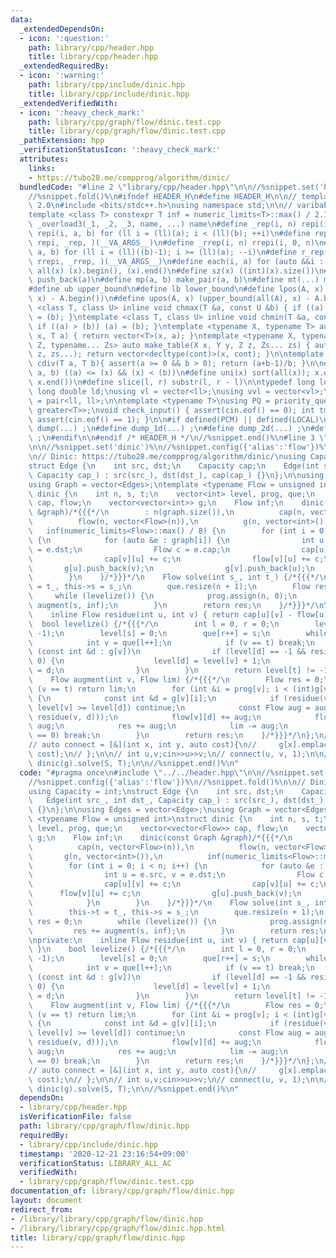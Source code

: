 ```yaml
---
data:
  _extendedDependsOn:
  - icon: ':question:'
    path: library/cpp/header.hpp
    title: library/cpp/header.hpp
  _extendedRequiredBy:
  - icon: ':warning:'
    path: library/cpp/include/dinic.hpp
    title: library/cpp/include/dinic.hpp
  _extendedVerifiedWith:
  - icon: ':heavy_check_mark:'
    path: library/cpp/graph/flow/dinic.test.cpp
    title: library/cpp/graph/flow/dinic.test.cpp
  _pathExtension: hpp
  _verificationStatusIcon: ':heavy_check_mark:'
  attributes:
    links:
    - https://tubo28.me/compprog/algorithm/dinic/
  bundledCode: "#line 2 \"library/cpp/header.hpp\"\n\n//%snippet.set('header')%\n\
    //%snippet.fold()%\n#ifndef HEADER_H\n#define HEADER_H\n\n// template version\
    \ 2.0\n#include <bits/stdc++.h>\nusing namespace std;\n\n// varibable settings\n\
    template <class T> constexpr T inf = numeric_limits<T>::max() / 2.1;\n\n#define\
    \ _overload3(_1, _2, _3, name, ...) name\n#define _rep(i, n) repi(i, 0, n)\n#define\
    \ repi(i, a, b) for (ll i = (ll)(a); i < (ll)(b); ++i)\n#define rep(...) _overload3(__VA_ARGS__,\
    \ repi, _rep, )(__VA_ARGS__)\n#define _rrep(i, n) rrepi(i, 0, n)\n#define rrepi(i,\
    \ a, b) for (ll i = (ll)((b)-1); i >= (ll)(a); --i)\n#define r_rep(...) _overload3(__VA_ARGS__,\
    \ rrepi, _rrep, )(__VA_ARGS__)\n#define each(i, a) for (auto &&i : a)\n#define\
    \ all(x) (x).begin(), (x).end()\n#define sz(x) ((int)(x).size())\n#define pb(a)\
    \ push_back(a)\n#define mp(a, b) make_pair(a, b)\n#define mt(...) make_tuple(__VA_ARGS__)\n\
    #define ub upper_bound\n#define lb lower_bound\n#define lpos(A, x) (lower_bound(all(A),\
    \ x) - A.begin())\n#define upos(A, x) (upper_bound(all(A), x) - A.begin())\ntemplate\
    \ <class T, class U> inline void chmax(T &a, const U &b) { if ((a) < (b)) (a)\
    \ = (b); }\ntemplate <class T, class U> inline void chmin(T &a, const U &b) {\
    \ if ((a) > (b)) (a) = (b); }\ntemplate <typename X, typename T> auto make_table(X\
    \ x, T a) { return vector<T>(x, a); }\ntemplate <typename X, typename Y, typename\
    \ Z, typename... Zs> auto make_table(X x, Y y, Z z, Zs... zs) { auto cont = make_table(y,\
    \ z, zs...); return vector<decltype(cont)>(x, cont); }\n\ntemplate <class T> T\
    \ cdiv(T a, T b){ assert(a >= 0 && b > 0); return (a+b-1)/b; }\n\n#define is_in(x,\
    \ a, b) ((a) <= (x) && (x) < (b))\n#define uni(x) sort(all(x)); x.erase(unique(all(x)),\
    \ x.end())\n#define slice(l, r) substr(l, r - l)\n\ntypedef long long ll;\ntypedef\
    \ long double ld;\nusing vl = vector<ll>;\nusing vvl = vector<vl>;\nusing pll\
    \ = pair<ll, ll>;\n\ntemplate <typename T>\nusing PQ = priority_queue<T, vector<T>,\
    \ greater<T>>;\nvoid check_input() { assert(cin.eof() == 0); int tmp; cin >> tmp;\
    \ assert(cin.eof() == 1); }\n\n#if defined(PCM) || defined(LOCAL)\n#else\n#define\
    \ dump(...) ;\n#define dump_1d(...) ;\n#define dump_2d(...) ;\n#define cerrendl\
    \ ;\n#endif\n\n#endif /* HEADER_H */\n//%snippet.end()%\n#line 3 \"library/cpp/graph/flow/dinic.hpp\"\
    \n\n//%snippet.set('dinic')%\n//%snippet.config({'alias':'flow'})%\n//%snippet.fold()%\n\
    \n// Dinic: https://tubo28.me/compprog/algorithm/dinic/\nusing Capacity = int;\n\
    struct Edge {\n    int src, dst;\n    Capacity cap;\n    Edge(int src_, int dst_,\
    \ Capacity cap_) : src(src_), dst(dst_), cap(cap_) {}\n};\n\nusing Edges = vector<Edge>;\n\
    using Graph = vector<Edges>;\ntemplate <typename Flow = unsigned int>\nstruct\
    \ dinic {\n    int n, s, t;\n    vector<int> level, prog, que;\n    vector<vector<Flow>>\
    \ cap, flow;\n    vector<vector<int>> g;\n    Flow inf;\n    dinic(const Graph\
    \ &graph)/*{{{*/\n        : n(graph.size()),\n          cap(n, vector<Flow>(n)),\n\
    \          flow(n, vector<Flow>(n)),\n          g(n, vector<int>()),\n       \
    \   inf(numeric_limits<Flow>::max() / 8) {\n        for (int i = 0; i < n; i++)\
    \ {\n            for (auto &e : graph[i]) {\n                int u = e.src, v\
    \ = e.dst;\n                Flow c = e.cap;\n                cap[u][v] += c;\n\
    \                cap[v][u] += c;\n                flow[v][u] += c;\n         \
    \       g[u].push_back(v);\n                g[v].push_back(u);\n            }\n\
    \        }\n    }/*}}}*/\n    Flow solve(int s_, int t_) {/*{{{*/\n        this->t\
    \ = t_, this->s = s_;\n        que.resize(n + 1);\n        Flow res = 0;\n   \
    \     while (levelize()) {\n            prog.assign(n, 0);\n            res +=\
    \ augment(s, inf);\n        }\n        return res;\n    }/*}}}*/\n\nprivate:\n\
    \    inline Flow residue(int u, int v) { return cap[u][v] - flow[u][v]; }\n  \
    \  bool levelize() {/*{{{*/\n        int l = 0, r = 0;\n        level.assign(n,\
    \ -1);\n        level[s] = 0;\n        que[r++] = s;\n        while (l != r) {\n\
    \            int v = que[l++];\n            if (v == t) break;\n            for\
    \ (const int &d : g[v])\n                if (level[d] == -1 && residue(v, d) !=\
    \ 0) {\n                    level[d] = level[v] + 1;\n                    que[r++]\
    \ = d;\n                }\n        }\n        return level[t] != -1;\n    }/*}}}*/\n\
    \    Flow augment(int v, Flow lim) {/*{{{*/\n        Flow res = 0;\n        if\
    \ (v == t) return lim;\n        for (int &i = prog[v]; i < (int)g[v].size(); i++)\
    \ {\n            const int &d = g[v][i];\n            if (residue(v, d) == 0 ||\
    \ level[v] >= level[d]) continue;\n            const Flow aug = augment(d, std::min(lim,\
    \ residue(v, d)));\n            flow[v][d] += aug;\n            flow[d][v] -=\
    \ aug;\n            res += aug;\n            lim -= aug;\n            if (lim\
    \ == 0) break;\n        }\n        return res;\n    }/*}}}*/\n};\n// Graph g(n);\n\
    // auto connect = [&](int x, int y, auto cost){\n//     g[x].emplace_back(x, y,\
    \ cost);\n// };\n\n// int u,v;cin>>u>>v;\n// connect(u, v, 1);\n\n// auto f =\
    \ dinic(g).solve(S, T);\n\n//%snippet.end()%\n"
  code: "#pragma once\n#include \"../../header.hpp\"\n\n//%snippet.set('dinic')%\n\
    //%snippet.config({'alias':'flow'})%\n//%snippet.fold()%\n\n// Dinic: https://tubo28.me/compprog/algorithm/dinic/\n\
    using Capacity = int;\nstruct Edge {\n    int src, dst;\n    Capacity cap;\n \
    \   Edge(int src_, int dst_, Capacity cap_) : src(src_), dst(dst_), cap(cap_)\
    \ {}\n};\n\nusing Edges = vector<Edge>;\nusing Graph = vector<Edges>;\ntemplate\
    \ <typename Flow = unsigned int>\nstruct dinic {\n    int n, s, t;\n    vector<int>\
    \ level, prog, que;\n    vector<vector<Flow>> cap, flow;\n    vector<vector<int>>\
    \ g;\n    Flow inf;\n    dinic(const Graph &graph)/*{{{*/\n        : n(graph.size()),\n\
    \          cap(n, vector<Flow>(n)),\n          flow(n, vector<Flow>(n)),\n   \
    \       g(n, vector<int>()),\n          inf(numeric_limits<Flow>::max() / 8) {\n\
    \        for (int i = 0; i < n; i++) {\n            for (auto &e : graph[i]) {\n\
    \                int u = e.src, v = e.dst;\n                Flow c = e.cap;\n\
    \                cap[u][v] += c;\n                cap[v][u] += c;\n          \
    \      flow[v][u] += c;\n                g[u].push_back(v);\n                g[v].push_back(u);\n\
    \            }\n        }\n    }/*}}}*/\n    Flow solve(int s_, int t_) {/*{{{*/\n\
    \        this->t = t_, this->s = s_;\n        que.resize(n + 1);\n        Flow\
    \ res = 0;\n        while (levelize()) {\n            prog.assign(n, 0);\n   \
    \         res += augment(s, inf);\n        }\n        return res;\n    }/*}}}*/\n\
    \nprivate:\n    inline Flow residue(int u, int v) { return cap[u][v] - flow[u][v];\
    \ }\n    bool levelize() {/*{{{*/\n        int l = 0, r = 0;\n        level.assign(n,\
    \ -1);\n        level[s] = 0;\n        que[r++] = s;\n        while (l != r) {\n\
    \            int v = que[l++];\n            if (v == t) break;\n            for\
    \ (const int &d : g[v])\n                if (level[d] == -1 && residue(v, d) !=\
    \ 0) {\n                    level[d] = level[v] + 1;\n                    que[r++]\
    \ = d;\n                }\n        }\n        return level[t] != -1;\n    }/*}}}*/\n\
    \    Flow augment(int v, Flow lim) {/*{{{*/\n        Flow res = 0;\n        if\
    \ (v == t) return lim;\n        for (int &i = prog[v]; i < (int)g[v].size(); i++)\
    \ {\n            const int &d = g[v][i];\n            if (residue(v, d) == 0 ||\
    \ level[v] >= level[d]) continue;\n            const Flow aug = augment(d, std::min(lim,\
    \ residue(v, d)));\n            flow[v][d] += aug;\n            flow[d][v] -=\
    \ aug;\n            res += aug;\n            lim -= aug;\n            if (lim\
    \ == 0) break;\n        }\n        return res;\n    }/*}}}*/\n};\n// Graph g(n);\n\
    // auto connect = [&](int x, int y, auto cost){\n//     g[x].emplace_back(x, y,\
    \ cost);\n// };\n\n// int u,v;cin>>u>>v;\n// connect(u, v, 1);\n\n// auto f =\
    \ dinic(g).solve(S, T);\n\n//%snippet.end()%\n"
  dependsOn:
  - library/cpp/header.hpp
  isVerificationFile: false
  path: library/cpp/graph/flow/dinic.hpp
  requiredBy:
  - library/cpp/include/dinic.hpp
  timestamp: '2020-12-21 23:16:54+09:00'
  verificationStatus: LIBRARY_ALL_AC
  verifiedWith:
  - library/cpp/graph/flow/dinic.test.cpp
documentation_of: library/cpp/graph/flow/dinic.hpp
layout: document
redirect_from:
- /library/library/cpp/graph/flow/dinic.hpp
- /library/library/cpp/graph/flow/dinic.hpp.html
title: library/cpp/graph/flow/dinic.hpp
---
```


